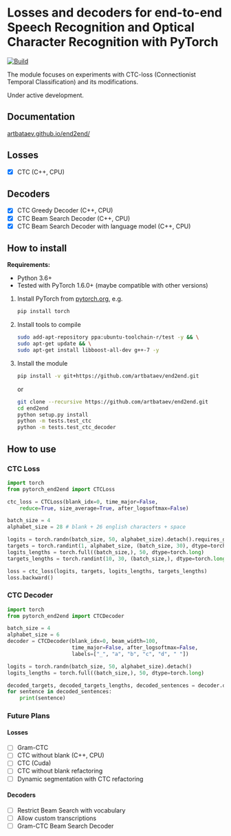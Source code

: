 # Losses and decoders for end-to-end Speech Recognition and Optical Character Recognition with PyTorch

[ ![Build](https://travis-ci.com/artbataev/end2end.svg?branch=master) ](https://travis-ci.com/artbataev/end2end)

The module focuses on experiments with CTC-loss (Connectionist Temporal Classification) and its modifications. 

Under active development.

## Documentation
[ artbataev.github.io/end2end/ ](https://artbataev.github.io/end2end/)

## Losses
- [x] CTC (C++, CPU)

## Decoders
- [x] CTC Greedy Decoder (C++, CPU)
- [x] CTC Beam Search Decoder (C++, CPU)
- [x] CTC Beam Search Decoder with language model (C++, CPU)

## How to install

**Requirements:**
- Python 3.6+
- Tested with PyTorch 1.6.0+ (maybe compatible with other versions)

1. Install PyTorch from [pytorch.org](https://pytorch.org), e.g.
    ```bash
    pip install torch
    ```

2. Install tools to compile
    ```bash
    sudo add-apt-repository ppa:ubuntu-toolchain-r/test -y && \
    sudo apt-get update && \
    sudo apt-get install libboost-all-dev g++-7 -y
    ```

3. Install the module
    ```bash
    pip install -v git+https://github.com/artbataev/end2end.git
    ```
    or
    ```bash
    git clone --recursive https://github.com/artbataev/end2end.git
    cd end2end
    python setup.py install
    python -m tests.test_ctc
    python -m tests.test_ctc_decoder
    ```

## How to use

### CTC Loss
```python
import torch
from pytorch_end2end import CTCLoss

ctc_loss = CTCLoss(blank_idx=0, time_major=False, 
    reduce=True, size_average=True, after_logsoftmax=False)

batch_size = 4
alphabet_size = 28 # blank + 26 english characters + space

logits = torch.randn(batch_size, 50, alphabet_size).detach().requires_grad_()
targets = torch.randint(1, alphabet_size, (batch_size, 30), dtype=torch.long)
logits_lengths = torch.full((batch_size,), 50, dtype=torch.long)
targets_lengths = torch.randint(10, 30, (batch_size,), dtype=torch.long)

loss = ctc_loss(logits, targets, logits_lengths, targets_lengths)
loss.backward()
```

### CTC Decoder
```python
import torch
from pytorch_end2end import CTCDecoder

batch_size = 4
alphabet_size = 6
decoder = CTCDecoder(blank_idx=0, beam_width=100, 
                     time_major=False, after_logsoftmax=False,
                     labels=["_", "a", "b", "c", "d", " "])

logits = torch.randn(batch_size, 50, alphabet_size).detach()
logits_lengths = torch.full((batch_size,), 50, dtype=torch.long)

decoded_targets, decoded_targets_lengths, decoded_sentences = decoder.decode(logits, logits_lengths)
for sentence in decoded_sentences:
    print(sentence)
```

### Future Plans

#### Losses
- [ ] Gram-CTC
- [ ] CTC without blank (C++, CPU)
- [ ] CTC (Cuda)
- [ ] CTC without blank refactoring
- [ ] Dynamic segmentation with CTC refactoring

#### Decoders
- [ ] Restrict Beam Search with vocabulary
- [ ] Allow custom transcriptions
- [ ] Gram-CTC Beam Search Decoder
